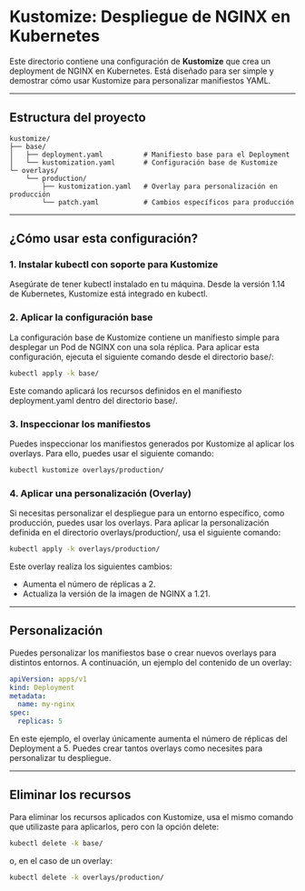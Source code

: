 # Kustomize: Despliegue de NGINX en Kubernetes

Este directorio contiene una configuración de **Kustomize** que crea un deployment de NGINX en Kubernetes. Está diseñado para ser simple y demostrar cómo usar Kustomize para personalizar manifiestos YAML.

---

## Estructura del proyecto

```plaintext
kustomize/
├── base/
│   ├── deployment.yaml          # Manifiesto base para el Deployment
│   └── kustomization.yaml       # Configuración base de Kustomize
└─ overlays/
    └── production/
        ├── kustomization.yaml   # Overlay para personalización en producción
        └── patch.yaml           # Cambios específicos para producción
```

---

## ¿Cómo usar esta configuración?

### 1. Instalar kubectl con soporte para Kustomize

Asegúrate de tener kubectl instalado en tu máquina. Desde la versión 1.14 de Kubernetes, Kustomize está integrado en kubectl.

### 2. Aplicar la configuración base

La configuración base de Kustomize contiene un manifiesto simple para desplegar un Pod de NGINX con una sola réplica. Para aplicar esta configuración, ejecuta el siguiente comando desde el directorio base/:

```bash
kubectl apply -k base/
```

Este comando aplicará los recursos definidos en el manifiesto deployment.yaml dentro del directorio base/.

### 3. Inspeccionar los manifiestos

Puedes inspeccionar los manifiestos generados por Kustomize al aplicar los overlays. Para ello, puedes usar el siguiente comando:

```bash
kubectl kustomize overlays/production/
```

### 4. Aplicar una personalización (Overlay)

Si necesitas personalizar el despliegue para un entorno específico, como producción, puedes usar los overlays. Para aplicar la personalización definida en el directorio overlays/production/, usa el siguiente comando:

```bash
kubectl apply -k overlays/production/
```

Este overlay realiza los siguientes cambios:

- Aumenta el número de réplicas a 2.
- Actualiza la versión de la imagen de NGINX a 1.21.

---

## Personalización

Puedes personalizar los manifiestos base o crear nuevos overlays para distintos entornos. A continuación, un ejemplo del contenido de un overlay:

```yaml
apiVersion: apps/v1
kind: Deployment
metadata:
  name: my-nginx
spec:
  replicas: 5
```

En este ejemplo, el overlay únicamente aumenta el número de réplicas del Deployment a 5. Puedes crear tantos overlays como necesites para personalizar tu despliegue.

---

## Eliminar los recursos

Para eliminar los recursos aplicados con Kustomize, usa el mismo comando que utilizaste para aplicarlos, pero con la opción delete:

```bash
kubectl delete -k base/
```

o, en el caso de un overlay:

```bash
kubectl delete -k overlays/production/
```
